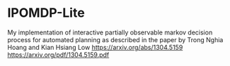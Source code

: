 # IPOMDP-Lite 
My implementation of interactive partially observable markov decision process for automated planning as described in the paper by Trong Nghia Hoang and Kian Hsiang Low https://arxiv.org/abs/1304.5159 https://arxiv.org/pdf/1304.5159.pdf
